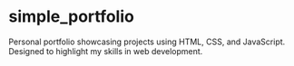 # simple_portfolio

Personal portfolio showcasing projects using HTML, CSS, and JavaScript. Designed to highlight my skills in web development.